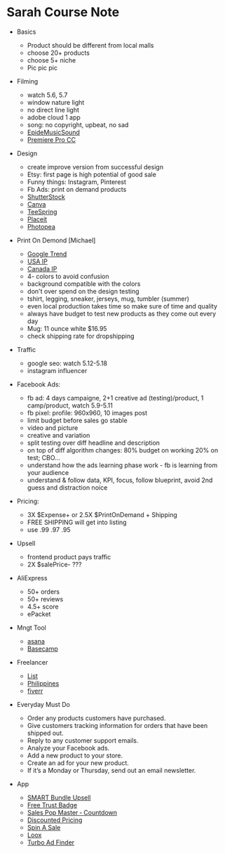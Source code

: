 # Sarah Course Note
+ Basics
  - Product should be different from local malls
  - choose 20+ products
  - choose 5+ niche
  - Pic pic pic
  
+ Filming
  - watch 5.6, 5.7
  - window nature light
  - no direct line light
  - adobe cloud 1 app
  - song: no copyright, upbeat, no sad
  - [EpideMusicSound](https://www.epidemicsound.com)
  - [Premiere Pro CC](https://www.adobe.com/ca/products/premiere.html)
 
+ Design
  - create improve version from successful design 
  - Etsy: first page is high potential of good sale
  - Funny things: Instagram, Pinterest
  - Fb Ads: print on demand products 
  - [ShutterStock](https://www.shutterstock.com)
  - [Canva](https://www.canva.com)
  - [TeeSpring](https://teespring.com)
  - [Placeit](https://placeit.net)
  - [Photopea](https://www.photopea.com)
  
+ Print On Demond [Michael]
  - [Google Trend](https://trends.google.com)
  - [USA IP](https://www.uspto.gov)
  - [Canada IP](https://www.ic.gc.ca/eic/site/cipointernet-internetopic.nsf/eng/home)
  - 4- colors to avoid confusion
  - background compatible with the colors
  - don't over spend on the design testing
  - tshirt, legging, sneaker, jerseys, mug, tumbler (summer)
  - even local production takes time so make sure of time and quality
  - always have budget to test new products as they come out every day
  - Mug: 11 ounce white $16.95
  - check shipping rate for dropshipping

+ Traffic
  - google seo: watch 5.12-5.18
  - instagram influencer
+ Facebook Ads:
  - fb ad: 4 days campaigne, 2+1 creative ad (testing)/product, 1 camp/product, watch 5.9-5.11
  - fb pixel: profile: 960x960, 10 images post
  - limit budget before sales go stable
  - video and picture
  - creative and variation
  - split testing over diff headline and description
  - on top of diff algorithm changes: 80% budget on working 20% on test; CBO...
  - understand how the ads learning phase work - fb is learning from your audience
  - understand & follow data, KPI, focus, follow blueprint, avoid 2nd guess and distraction noice
  
+ Pricing:
  + 3X $Expense+ or 2.5X $PrintOnDemand + Shipping
  + FREE SHIPPING will get into listing
  + use .99 .97 .95
+ Upsell
  - frontend product pays traffic
  - 2X $salePrice- ??? 
+ AliExpress
  - 50+ orders
  - 50+ reviews
  - 4.5+ score
  - ePacket
  
+ Mngt Tool
  - [asana](https://asana.com)
  - [Basecamp](https://basecamp.com)
+ Freelancer
  - [List](https://www.thebalancecareers.com/find-freelance-work-online-2072051)
  - [Philippines](https://www.onlinejobs.ph)
  - [fiverr](https://www.fiverr.com)

+ Everyday Must Do
  - Order any products customers have purchased.
  - Give customers tracking information for orders that have been shipped out.
  - Reply to any customer support emails.
  - Analyze your Facebook ads.
  - Add a new product to your store.
  - Create an ad for your new product.
  - If it’s a Monday or Thursday, send out an email newsletter.

+ App
  - [SMART Bundle Upsell](https://apps.shopify.com/smar7-bundle-upsell)
  - [Free Trust Badge](https://apps.shopify.com/trust-badge)
  - [Sales Pop Master ‑ Countdown](https://apps.shopify.com/sales-pop-master)
  - [Discounted Pricing](https://apps.shopify.com/discounted-pricing)
  - [Spin A Sale](https://apps.shopify.com/spin-a-sale)
  - [Loox](https://loox.app)
  - [Turbo Ad Finder](http://www.useturbo.com/ad-finder)
